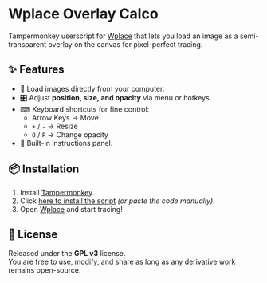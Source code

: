 # Wplace Overlay Calco

Tampermonkey userscript for [Wplace](https://wplace.live) that lets you load an image as a semi-transparent overlay on the canvas for pixel-perfect tracing.

## ✨ Features
- 📂 Load images directly from your computer.
- 🎛 Adjust **position, size, and opacity** via menu or hotkeys.
- ⌨ Keyboard shortcuts for fine control:
  - Arrow Keys → Move
  - `+` / `-` → Resize
  - `O` / `P` → Change opacity
- 📖 Built-in instructions panel.

## 📦 Installation
1. Install [Tampermonkey](https://www.tampermonkey.net/).
2. Click [here to install the script](./wplace-overlay-calco.user.js) *(or paste the code manually)*.
3. Open [Wplace](https://wplace.live) and start tracing!

## 📜 License
Released under the **GPL v3** license.  
You are free to use, modify, and share as long as any derivative work remains open-source.
